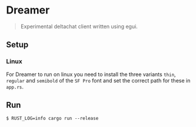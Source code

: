 # Dreamer

> Experimental deltachat client written using egui.


## Setup
### Linux
For Dreamer to run on linux you need to install the three variants `thin`, `regular` and `semibold` of the `SF Pro` font and set the correct path for these in `app.rs`.

## Run
```
$ RUST_LOG=info cargo run --release
```
